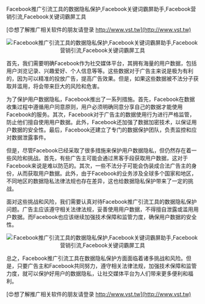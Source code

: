 Facebook推广引流工具的数据隐私保护,Facebook关键词霸屏助手,Facebook营销引流,Facebook关键词霸屏工具

[😍想了解推广相关软件的朋友请登录 http://www.vst.tw](http://www.vst.tw)

 <center><img src="https://vst.tw/MP4/tuiguang/png/1.png" alt="Facebook推广引流工具的数据隐私保护,Facebook关键词霸屏助手,Facebook营销引流,Facebook关键词霸屏工具"></center>

首先，我们需要明确Facebook作为社交媒体平台，其拥有海量的用户数据，包括用户浏览记录、兴趣爱好、个人信息等等。这些数据对于广告主来说是极为有利的，因为可以精准的投放广告，提高广告效果。但是，如果这些数据被不法分子获取并滥用，将会带来巨大的风险和危害。

为了保护用户数据隐私，Facebook推出了一系列措施。首先，Facebook在数据收集过程中遵循用户同意原则，用户必须明确同意分享自己的数据才能使用Facebook的服务。其次，Facebook对于广告主的数据使用行为进行严格监管，防止他们擅自使用用户数据。此外，Facebook还加强了数据加密技术，以保证用户数据的安全性。最后，Facebook还建立了专门的数据保护团队，负责监控和应对数据泄露事件。

但是，尽管Facebook已经采取了很多措施来保护用户数据隐私，但仍然存在着一些风险和挑战。首先，有些广告主可能会通过黑客手段获取用户数据，这对于Facebook来说是难以防范的。其次，一些不法分子可能会伪装成合法广告主的身份，从而获取用户数据。此外，由于Facebook的业务涉及全球多个国家和地区，不同地区的数据隐私法律法规也存在差异，这也给数据隐私保护带来了一定的挑战。

面对这些挑战和风险，我们需要认真对待Facebook推广引流工具的数据隐私保护问题。广告主应该遵守相关法律法规，妥善使用用户数据，不得擅自泄露或滥用用户数据。而Facebook也应该继续加强技术保障和监管力度，确保用户数据的安全性。

 <center><img src="https://vst.tw/MP4/tuiguang/png/4.png" alt="Facebook推广引流工具的数据隐私保护,Facebook关键词霸屏助手,Facebook营销引流,Facebook关键词霸屏工具"></center>

总之，Facebook推广引流工具在数据隐私保护方面面临着诸多挑战和风险。但是，只要广告主和Facebook共同努力，遵守相关法律法规，加强技术保障和监管力度，就可以保护好用户的数据隐私，让社交媒体平台为人们带来更多便利和福利。

[😍想了解推广相关软件的朋友请登录 http://www.vst.tw](http://www.vst.tw)



